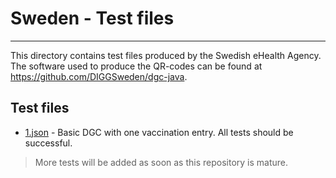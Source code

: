 # Sweden - Test files

---

This directory contains test files produced by the Swedish eHealth Agency. The software used to produce the QR-codes can be found at https://github.com/DIGGSweden/dgc-java.

## Test files

- [1.json](2DCode/raw/1.json) - Basic DGC with one vaccination entry. All tests should be successful.

> More tests will be added as soon as this repository is mature.
